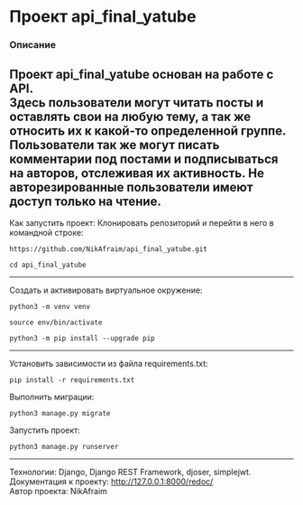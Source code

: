 # Проект api_final_yatube

### Описание
Проект api_final_yatube основан на работе с API. \
Здесь пользователи могут читать посты и оставлять свои на любую тему, а так же относить их к какой-то определенной группе. 
Пользователи так же могут писать комментарии под постами и подписываться на авторов, отслеживая их активность. 
Не авторезированные пользователи имеют доступ только на чтение.
---
Как запустить проект:
Клонировать репозиторий и перейти в него в командной строке:
```
https://github.com/NikAfraim/api_final_yatube.git
```
```
cd api_final_yatube
```
---
Cоздать и активировать виртуальное окружение:
```
python3 -m venv venv
```
```
source env/bin/activate
```
```
python3 -m pip install --upgrade pip
```
---
Установить зависимости из файла requirements.txt:
```
pip install -r requirements.txt
```
Выполнить миграции:
```
python3 manage.py migrate
```
Запустить проект:
```
python3 manage.py runserver
```
---
Технологии: Django, Django REST Framework, djoser, simplejwt.\
Документация к проекту: http://127.0.0.1:8000/redoc/ \
Автор проекта: NikAfraim
